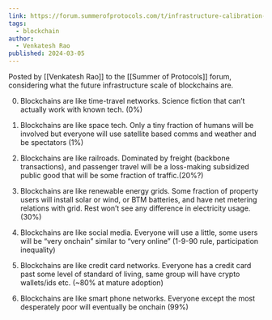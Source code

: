 ```yaml
---
link: https://forum.summerofprotocols.com/t/infrastructure-calibration-scale-for-blockchains/150
tags:
  - blockchain
author:
  - Venkatesh Rao
published: 2024-03-05
---
```

Posted by [[Venkatesh Rao]] to the [[Summer of Protocols]] forum, considering what the future infrastructure scale of blockchains are.

0. Blockchains are like time-travel networks. Science fiction that can’t actually work with known tech. (0%)
    
1. Blockchains are like space tech. Only a tiny fraction of humans will be involved but everyone will use satellite based comms and weather and be spectators (1%)
    
2. Blockchains are like railroads. Dominated by freight (backbone transactions), and passenger travel will be a loss-making subsidized public good that will be some fraction of traffic.(20%?)
    
3. Blockchains are like renewable energy grids. Some fraction of property users will install solar or wind, or BTM batteries, and have net metering relations with grid. Rest won’t see any difference in electricity usage. (30%)
    
4. Blockchains are like social media. Everyone will use a little, some users will be “very onchain” similar to “very online” (1-9-90 rule, participation inequality)
    
5. Blockchains are like credit card networks. Everyone has a credit card past some level of standard of living, same group will have crypto wallets/ids etc. (~80% at mature adoption)
    
6. Blockchains are like smart phone networks. Everyone except the most desperately poor will eventually be onchain (99%)